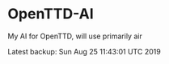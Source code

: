 # OpenTTD-AI
My AI for OpenTTD, will use primarily air

Latest backup: Sun Aug 25 11:43:01 UTC 2019
